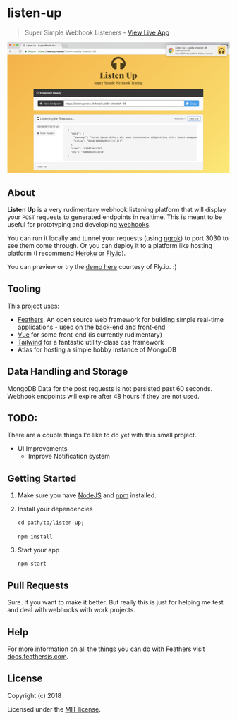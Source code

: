 # listen-up

> Super Simple Webhook Listeners - [View Live App](https://listenup.now.sh)

![Listen Up Screenshot](listen-up.png)

## About

**Listen Up** is a very rudimentary webhook listening platform that will display your `POST` requests to generated endpoints in realtime. This is meant to be useful for prototyping and developing [webhooks](https://en.wikipedia.org/wiki/Webhook).

You can run it locally and tunnel your requests (using [ngrok](https://ngrok.com/)) to port 3030 to see them come through. Or you can deploy it to a platform like hosting platform (I recommend [Heroku](https://heroku.com) or [Fly.io](fly.io)).

You can preview or try the [demo here](https://heylistenup.app/) courtesy of Fly.io. :)

## Tooling

This project uses:

- [Feathers](http://feathersjs.com). An open source web framework for building simple real-time applications - used on the back-end and front-end
- [Vue](https://vuejs.org) for some front-end (is currently rudimentary)
- [Tailwind](https://tailwindcss.com) for a fantastic utility-class css framework
- Atlas for hosting a simple hobby instance of MongoDB

## Data Handling and Storage

MongoDB Data for the post requests is not persisted past 60 seconds. Webhook endpoints will expire after 48 hours if they are not used.

## TODO:

There are a couple things I'd like to do yet with this small project.

- UI Improvements
  - Improve Notification system

## Getting Started

1. Make sure you have [NodeJS](https://nodejs.org/) and [npm](https://www.npmjs.com/) installed.
2. Install your dependencies

   ```
   cd path/to/listen-up;

   npm install
   ```

3. Start your app

   ```
   npm start
   ```

## Pull Requests

Sure. If you want to make it better. But really this is just for helping me test and deal with webhooks with work projects.

## Help

For more information on all the things you can do with Feathers visit [docs.feathersjs.com](http://docs.feathersjs.com).

## License

Copyright (c) 2018

Licensed under the [MIT license](LICENSE).
